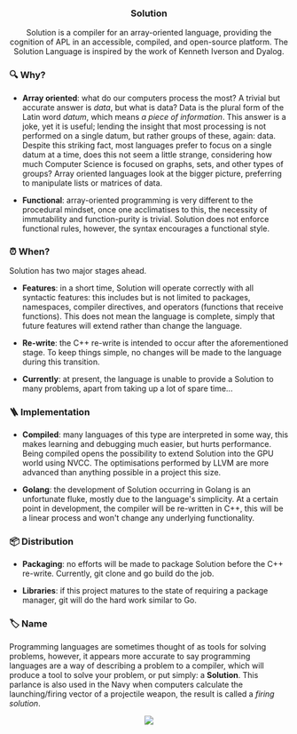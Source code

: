 <h3 align="center"> Solution</h3>

<p align="center">
Solution is a compiler for an array-oriented language, providing the cognition of APL in an accessible, compiled, and open-source platform. The Solution Language is inspired by the work of Kenneth Iverson and Dyalog.
</p>


### 🔍 Why?

- **Array oriented**: what do our computers process the most? A trivial but accurate answer is *data*, but what is data? Data is the plural form of the Latin word *datum*, which means *a piece of information*. This answer is a joke, yet it is useful; lending the insight that most processing is not performed on a single datum, but rather groups of these, again: data. Despite this striking fact, most languages prefer to focus on a single datum at a time, does this not seem a little strange, considering how much Computer Science is focused on graphs, sets, and other types of groups? Array oriented languages look at the bigger picture, preferring to manipulate lists or matrices of data. 

- **Functional**: array-oriented programming is very different to the procedural mindset, once one acclimatises to this, the necessity of immutability and function-purity is trivial. Solution does not enforce functional rules, however, the syntax encourages a functional style. 

### ⏰ When?

Solution has two major stages ahead. 

- **Features**: in a short time, Solution will operate correctly with all syntactic features: this includes but is not limited to packages, namespaces, compiler directives, and operators (functions that receive functions). This does not mean the language is complete, simply that future features will extend rather than change the language. 

- **Re-write**: the C++ re-write is intended to occur after the aforementioned stage. To keep things simple, no changes will be made to the language during this transition. 

- **Currently**: at present, the language is unable to provide a Solution to many problems, apart from taking up a lot of spare time... 

### 🪜 Implementation

- **Compiled**: many languages of this type are interpreted in some way, this makes learning and debugging much easier, but hurts performance. Being compiled opens the possibility to extend Solution into the GPU world using NVCC. The optimisations performed by LLVM are more advanced than anything possible in a project this size.

- **Golang**: the development of Solution occurring in Golang is an unfortunate fluke, mostly due to the language's simplicity. At a certain point in development, the compiler will be re-written in C++, this will be a linear process and won't change any underlying functionality. 

### 📦 Distribution

- **Packaging**: no efforts will be made to package Solution before the C++ re-write. Currently, git clone and go build do the job. 

- **Libraries**: if this project matures to the state of requiring a package manager, git will do the hard work similar to Go. 

### 🏷 Name

Programming languages are sometimes thought of as tools for solving problems, however, it appears more accurate to say programming languages are a way of describing a problem to a compiler, which will produce a tool to solve your problem, or put simply: a **Solution**. This parlance is also used in the Navy when computers calculate the launching/firing vector of a projectile weapon, the result is called a *firing solution*. 

<p align="center"><a href="https://github.com/sundown/solution/blob/main/LICENSE"><img src="https://img.shields.io/static/v1.svg?style=for-the-badge&label=License&message=GPL-2.0&logoColor=1f1f1f&colorA=1f1f1f&colorB=f0f0f0"/></a></p>
